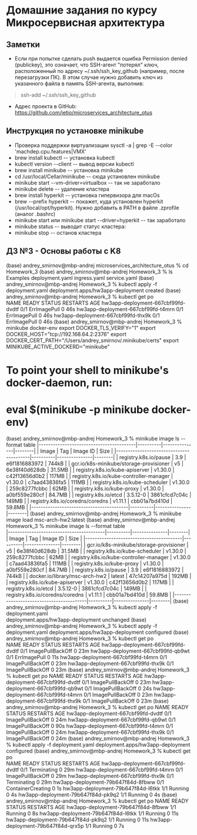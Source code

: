 # Домашние задания по курсу Микросервисная архитектура
## Заметки
* Если при попытке сделать push выдается ошибка Permission denied (publickey), это означает, что SSH-агент "потерял" 
ключ, расположенный по адресу ~/.ssh/ssh_key_github (например, после перезагрузки ПК). 
В этом случае нужно добавить ключ из указанного файла в память SSH-агента, выполнив: 
> ssh-add ~/.ssh/ssh_key_github

* Адрес проекта в GitHub: https://github.com/jetio/microservices_architecture_otus

## Инструкция по установке minikube
* Проверка поддержки виртуализации sysctl -a | grep -E --color 'machdep.cpu.features|VMX'
* brew install kubectl -- установка kubectl
* kubectl version --client -- вывод версии kubectl
* brew install minikube -- установка minikube
* cd /usr/local/Cellar/minikube -- сюда установлен minikube
* minikube start --vm-driver=virtualbox -- так не заработало
* minikube delete -- удаление кластера 
* brew install hyperkit -- установка гипервизора для macOs
* brew --prefix hyperkit -- покажет, куда установлен hyperkit (/usr/local/opt/hyperkit). Нужно добавить в PATH в файле .zprofile (аналог .bashrc)
* minikube start или minikube start --driver=hyperkit -- так заработало
* minikube status -- выводит статус кластера: 
* minikube stop -- останов кластера

## ДЗ №3 - Основы работы с K8
(base) andrey_smirnov@mbp-andrej microservices_architecture_otus % cd Homework_3
(base) andrey_smirnov@mbp-andrej Homework_3 % ls
Examples        deployment.yaml ingress.yaml    service.yaml
(base) andrey_smirnov@mbp-andrej Homework_3 % kubectl apply -f deployment.yaml
deployment.apps/hw3app-deployment created
(base) andrey_smirnov@mbp-andrej Homework_3 % kubectl get po                                              
NAME                                 READY   STATUS         RESTARTS   AGE
hw3app-deployment-667cbf99fd-dvdtf   0/1     ErrImagePull   0          46s
hw3app-deployment-667cbf99fd-t4mrn   0/1     ErrImagePull   0          46s
hw3app-deployment-667cbf99fd-thx9k   0/1     ErrImagePull   0          46s
(base) andrey_smirnov@mbp-andrej Homework_3 % minikube docker-env
export DOCKER_TLS_VERIFY="1"
export DOCKER_HOST="tcp://192.168.64.2:2376"
export DOCKER_CERT_PATH="/Users/andrey_smirnov/.minikube/certs"
export MINIKUBE_ACTIVE_DOCKERD="minikube"

# To point your shell to minikube's docker-daemon, run:
# eval $(minikube -p minikube docker-env)
(base) andrey_smirnov@mbp-andrej Homework_3 % minikube image ls --format table
|-----------------------------------------|----------|---------------|--------|
|                  Image                  |   Tag    |   Image ID    |  Size  |
|-----------------------------------------|----------|---------------|--------|
| registry.k8s.io/pause                   | 3.9      | e6f1816883972 | 744kB  |
| gcr.io/k8s-minikube/storage-provisioner | v5       | 6e38f40d628db | 31.5MB |
| registry.k8s.io/kube-apiserver          | v1.30.0  | c42f13656d0b2 | 117MB  |
| registry.k8s.io/kube-controller-manager | v1.30.0  | c7aad43836fa5 | 111MB  |
| registry.k8s.io/kube-scheduler          | v1.30.0  | 259c8277fcbbc | 62MB   |
| registry.k8s.io/kube-proxy              | v1.30.0  | a0bf559e280cf | 84.7MB |
| registry.k8s.io/etcd                    | 3.5.12-0 | 3861cfcd7c04c | 149MB  |
| registry.k8s.io/coredns/coredns         | v1.11.1  | cbb01a7bd410d | 59.8MB |
|-----------------------------------------|----------|---------------|--------|
(base) andrey_smirnov@mbp-andrej Homework_3 % minikube image load msc-arch-hw2:latest
(base) andrey_smirnov@mbp-andrej Homework_3 % minikube image ls --format table       
|-----------------------------------------|----------|---------------|--------|
|                  Image                  |   Tag    |   Image ID    |  Size  |
|-----------------------------------------|----------|---------------|--------|
| gcr.io/k8s-minikube/storage-provisioner | v5       | 6e38f40d628db | 31.5MB |
| registry.k8s.io/kube-scheduler          | v1.30.0  | 259c8277fcbbc | 62MB   |
| registry.k8s.io/kube-controller-manager | v1.30.0  | c7aad43836fa5 | 111MB  |
| registry.k8s.io/kube-proxy              | v1.30.0  | a0bf559e280cf | 84.7MB |
| registry.k8s.io/pause                   | 3.9      | e6f1816883972 | 744kB  |
| docker.io/library/msc-arch-hw2          | latest   | 47c14207a975d | 192MB  |
| registry.k8s.io/kube-apiserver          | v1.30.0  | c42f13656d0b2 | 117MB  |
| registry.k8s.io/etcd                    | 3.5.12-0 | 3861cfcd7c04c | 149MB  |
| registry.k8s.io/coredns/coredns         | v1.11.1  | cbb01a7bd410d | 59.8MB |
|-----------------------------------------|----------|---------------|--------|
(base) andrey_smirnov@mbp-andrej Homework_3 % kubectl apply -f deployment.yaml       
deployment.apps/hw3app-deployment unchanged
(base) andrey_smirnov@mbp-andrej Homework_3 % kubectl apply -f deployment.yaml
deployment.apps/hw3app-deployment configured
(base) andrey_smirnov@mbp-andrej Homework_3 % kubectl get po                         
NAME                                 READY   STATUS             RESTARTS   AGE
hw3app-deployment-667cbf99fd-dvdtf   0/1     ImagePullBackOff   0          23m
hw3app-deployment-667cbf99fd-qb9wt   0/1     ErrImagePull       0          11s
hw3app-deployment-667cbf99fd-t4mrn   0/1     ImagePullBackOff   0          23m
hw3app-deployment-667cbf99fd-thx9k   0/1     ImagePullBackOff   0          23m
(base) andrey_smirnov@mbp-andrej Homework_3 % kubectl get po
NAME                                 READY   STATUS             RESTARTS   AGE
hw3app-deployment-667cbf99fd-dvdtf   0/1     ImagePullBackOff   0          23m
hw3app-deployment-667cbf99fd-qb9wt   0/1     ImagePullBackOff   0          24s
hw3app-deployment-667cbf99fd-t4mrn   0/1     ImagePullBackOff   0          23m
hw3app-deployment-667cbf99fd-thx9k   0/1     ImagePullBackOff   0          23m
(base) andrey_smirnov@mbp-andrej Homework_3 % kubectl get po
NAME                                 READY   STATUS             RESTARTS   AGE
hw3app-deployment-667cbf99fd-dvdtf   0/1     ImagePullBackOff   0          24m
hw3app-deployment-667cbf99fd-qb9wt   0/1     ImagePullBackOff   0          90s
hw3app-deployment-667cbf99fd-t4mrn   0/1     ImagePullBackOff   0          24m
hw3app-deployment-667cbf99fd-thx9k   0/1     ImagePullBackOff   0          24m
(base) andrey_smirnov@mbp-andrej Homework_3 % kubectl apply -f deployment.yaml
deployment.apps/hw3app-deployment configured
(base) andrey_smirnov@mbp-andrej Homework_3 % kubectl get po                  
NAME                                 READY   STATUS              RESTARTS   AGE
hw3app-deployment-667cbf99fd-dvdtf   0/1     Terminating         0          29m
hw3app-deployment-667cbf99fd-t4mrn   0/1     ImagePullBackOff    0          29m
hw3app-deployment-667cbf99fd-thx9k   0/1     Terminating         0          29m
hw3app-deployment-79b647f84d-8fbww   0/1     ContainerCreating   0          1s
hw3app-deployment-79b647f84d-l6tkk   1/1     Running             0          4s
hw3app-deployment-79b647f84d-pk9q2   1/1     Running             0          4s
(base) andrey_smirnov@mbp-andrej Homework_3 % kubectl get po
NAME                                 READY   STATUS    RESTARTS   AGE
hw3app-deployment-79b647f84d-8fbww   1/1     Running   0          8s
hw3app-deployment-79b647f84d-l6tkk   1/1     Running   0          11s
hw3app-deployment-79b647f84d-pk9q2   1/1     Running   0          11s
hw3app-deployment-79b647f84d-qrx5p   1/1     Running   0          7s
